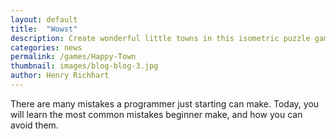```yaml
---
layout: default
title:  "Wowst"
description: Create wonderful little towns in this isometric puzzle game! You must place various buildings on floating islands, in a way that everyone is as happy as they can be! 
categories: news
permalink: /games/Happy-Town
thumbnail: images/blog-blog-3.jpg
author: Henry Richhart
---
```


There are many mistakes a programmer just starting can make. Today, you will learn the most common mistakes beginner make, and how you can avoid them.